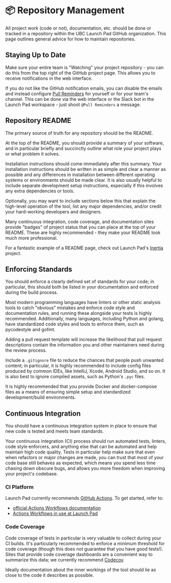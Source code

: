 # 📦 Repository Management

All project work (code or not), documentation, etc. should be done or tracked in
a repository within the UBC Launch Pad GitHub organization. This page outlines
general advice for how to maintain repositories.

## Staying Up to Date

Make sure your entire team is "Watching" your project repository - you can do
this from the top right of the GitHub project page. This allows you to receive
notifications in the web interface.

If you do not like the GitHub notification emails, you can disable the emails
and instead configure [Pull Reminders](https://pullreminders.com/) for yourself
or for your team's channel. This can be done via the web interface or the Slack
bot in the Launch Pad workspace - just shoot `@Pull Reminders` a message.

## Repository README

The primary source of truth for any repository should be the README.

At the top of the README, you should provide a summary of your software, and in
particular briefly and succinctly outline what role your project plays or what
problem it solves.

Installation instructions should come immediately after this summary.
Your installation instructions should be written in as simple and clear a manner
as possible and any differences in installation between different operating
systems or environments should be made clear. It is also usually helpful to
include separate development setup instructions, especially if this involves
any extra dependencies or tools.

Optionally, you may want to include sections below this that explain the
high-level operation of the tool, list any major dependencies, and/or credit
your hard-working developers and designers.

Many continuous integration, code coverage, and documentation sites provide
"badges" of project status that you can place at the top of your README.
These are highly recommended - they make your README look much more professional.

For a fantastic example of a README page, check out Launch Pad's
[Inertia](https://github.com/ubclaunchpad/inertia/blob/master/README.md) project.

## Enforcing Standards

You should enforce a clearly defined set of standards for your code;
in particular, this should both be listed in your documentation and enforced
during the build process.

Most modern programming languages have linters or other static analysis tools to
catch "obvious" mistakes and enforce code style and documentation rules, and
running these alongside your tests is highly recommended. Additionally, many
languages, including Python and golang, have standardized code styles and tools
to enforce them, such as pycodestyle and gofmt.

Adding a pull request template will increase the likelihood that pull request
descriptions contain the information you and other maintainers need during the
review process.

Include a `.gitignore` file to reduce the chances that people push unwanted
content; in particular, it is highly recommended to include config files
produced by common IDEs, like IntelliJ, Xcode, Android Studio, and so on. It is
also best to ignore compiled assets, such as Python's `.pyc` files.

It is highly recommended that you provide Docker and docker-compose files as a
means of ensuring simple setup and standardized development/build environments.

## Continuous Integration

You should have a continuous integration system in place to ensure that new code
is tested and meets team standards.

Your continuous integration (CI) process should run automated tests, linters,
code style enforcers, and anything else that can be automated and help maintain
high code quality. Tests in particular help make sure that even when refactors or
major changes are made, you can trust that most of your code base still behaves
as expected, which means you spend less time chasing down obscure bugs, and allows
you more freedom when improving your project's codebase.

### CI Platform

Launch Pad currently recommends [GitHub Actions](https://github.com/features/actions).
To get started, refer to:

* [official Actions Workflows documentation](https://help.github.com/en/actions/reference/workflow-syntax-for-github-actions)
* [Actions Workflows in use at Launch Pad](https://sourcegraph.com/search?q=repo:ubclaunchpad/*+file:.github/workflows&patternType=literal)

### Code Coverage

Code coverage of tests in particular is very valuable to collect during your CI
builds. It's particularly recommended to enforce a minimum threshold for code
coverage (though this does not guarantee that you have good tests!). Sites that
provide code coverage dashboards are a convenient way to summarize this data; we
currently recommend [Codecov](https://codecov.io/).

Ideally documentation about the inner workings of the tool should lie as close
to the code it describes as possible.
